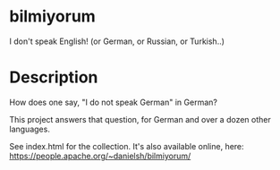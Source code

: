 bilmiyorum
==========

I don't speak English! (or German, or Russian, or Turkish..)

Description
===========

How does one say, "I do not speak German" in German?

This project answers that question, for German and over a dozen other
languages.

See index.html for the collection.  It's also available online, here:
https://people.apache.org/~danielsh/bilmiyorum/
